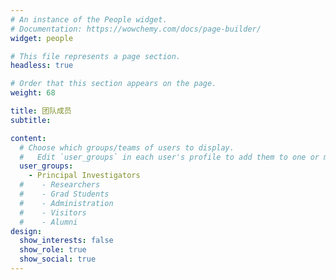 ```yaml
---
# An instance of the People widget.
# Documentation: https://wowchemy.com/docs/page-builder/
widget: people

# This file represents a page section.
headless: true

# Order that this section appears on the page.
weight: 68

title: 团队成员
subtitle:

content:
  # Choose which groups/teams of users to display.
  #   Edit `user_groups` in each user's profile to add them to one or more of these groups.
  user_groups:
    - Principal Investigators
  #    - Researchers
  #    - Grad Students
  #    - Administration
  #    - Visitors
  #    - Alumni
design:
  show_interests: false
  show_role: true
  show_social: true
---
```

